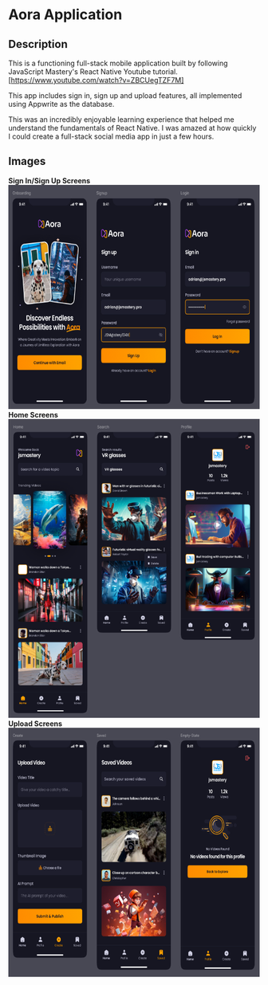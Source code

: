 # Aora Application

## Description
This is a functioning full-stack mobile application built by following JavaScript Mastery's React Native Youtube tutorial.
[https://www.youtube.com/watch?v=ZBCUegTZF7M]

This app includes sign in, sign up and upload features, all implemented using Appwrite as the database.

This was an incredibly enjoyable learning experience that helped me understand the fundamentals of React Native. I was amazed at how quickly I could create a full-stack social media app in just a few hours.

## Images
**Sign In/Sign Up Screens**
<img src="./signIn.png" alt="SignInUpScreens" width="700" height="450"/>
**Home Screens**
<img src="./home.png" alt="HomeScreens" width="700" height="600"/>
**Upload Screens**
<img src="./upload.png" alt="UploadScreens" width="700" height="500"/>

